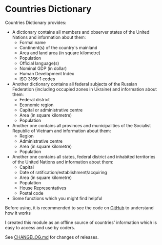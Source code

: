# Countries Dictionary
Countries Dictionary provides: 
- A dictionary contains all members and observer states of the United Nations and information about them:
    - Formal name
    - Continent(s) of the country's mainland
    - Area and land area (in square kilometre)
    - Population
    - Official language(s)
    - Nominal GDP (in dollar)
    - Human Development Index
    - ISO 3166-1 codes
- Another dictionary contains all federal subjects of the Russian Federation (including occupied zones in Ukraine) and information about them:
    - Federal district
    - Economic region
    - Capital or administrative centre
    - Area (in square kilometre)
    - Population
- Another one contains all provinces and municipalities of the Socialist Republic of Vietnam and information about them:
    - Region
    - Administrative centre
    - Area (in square kilometre)
    - Population
- Another one contains all states, federal district and inhabited territories of the United Nations and information about them:
    - Capital
    - Date of ratification/establishment/acquiring
    - Area (in square kilometre)
    - Population
    - House Representatives
    - Postal code
- Some functions which you might find helpful

Before using, it is recommended to see the code on [GitHub](https://github.com/ThienFakeVN/countries_dictionary/) to understand how it works

I created this module as an offline source of countries' information which is easy to access and use by coders.

See [CHANGELOG.md](https://github.com/ThienFakeVN/countries_dictionary/blob/main/CHANGELOG.md) for changes of releases.